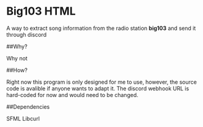 # Big103 HTML

A way to extract song information from the radio station **big103** and send it through discord

##Why?

Why not

##How?

Right now this program is only designed for me to use, however, the source code is avalible if anyone wants to adapt it.
The discord webhook URL is hard-coded for now and would need to be changed.

##Dependencies

SFML
Libcurl